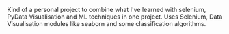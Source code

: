 Kind of a personal project to combine what I've learned with selenium, PyData Visualisation and ML techniques in one project.
Uses Selenium, Data Visualisation modules like seaborn and some classification algorithms.